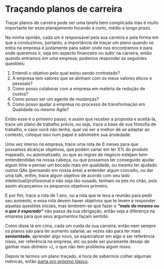 # Traçando planos de carreira

Traçar planos de carreira pode ser uma tarefa bem complicada mas é muito importante ter esse planejamento focando a curto, médio e longo prazo.

Na minha opinião, cada um é responsável pela sua carreira e pela forma em que a conduzimos, portanto, a importância de traçar um plano quando se entra na empresa é justamente para saber onde nos encontramos e para onde queremos ir, seja em aspecto financeiro ou subir na carreira, então quando entramos em uma empresa, podemos responder as seguintes questões: 

1. Entendi o objetivo pelo qual estou sendo contratado? 
2. A empresa tem valores que se alinham com os meus valores éticos e pessoais? 
3. Como posso colaborar com a empresa em matéria de redução de custos?
4. Como posso ser um agente de mudanças? 
5. Como posso ajudar a empresa no processo de transformação em Qualidade ou mesmo Agile?

Então esse é o primeiro passo, e assim que receber a proposta e aceitá-la, trace um plano de trabalho prévio, ou seja, trace a base de sua filosofia de trabalho, e caso você não tenha, qual vai ser a melhor de se adaptar ao contexto, coloque isso num papel e administre sua ansiedade. 

Uma vez imerso na empresa, trace uma rota de 6 meses para que possamos alcançar objetivos, que podem variar em ter X% do produto mapeado, ou automatizado, ou que as regras de negócio estejam bem entendendidas na nossa cabeça, ou que possamos ter conseguido ajudar algum time a pensar um bocado mais em qualidade, ou mesmo ter ajudado outros QAs (pensando em nossa área) a entender algum conceito, ou dar uma talk, enfim, trace algum objetivo de acordo com seu lado intelectual/profissional e não seja tão ousado, tenham os pés no chão, pois assim alcançamos os pequenos objetivos primeiro.

E por fim, trace a rota de 1 ano, ou a rota que te leva a reunião para pedir seu aumento, e essa rota devem haver objetivos que te levem a responder aquelas questões iniciais, mas lembrem-se que fazer o ***"mais do mesmo ou o que é esperado"*** não passa da sua obrigação, então seja a diferença na empresa para que seus argumentos façam sentido.

Como disse lá em cima, cada um cuida da sua carreira, então nem sempre os planos são para ter aumento salarial, as vezes são para ter mais **senioridade**, aprender algo novo, se especializar em algo e ser referência nisso, ser referência na empresa, etc ou pode ser puramente desejo de ganhar mais dinheiro =), o que não tem problema algum nisso.

Depois te termos um plano traçado, é hora de sabermos colher algumas métricas, então [parta pro próximo tópico](https://github.com/thiagomarquessp/aumento-salarial-leia-isso/blob/master/metricas-basicas.md).

